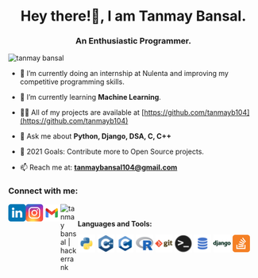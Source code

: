 <h1 align="center">Hey there!👋, I am Tanmay Bansal.</h1>
<h3 align="center">An Enthusiastic Programmer.</h3>
<p align="left"> <img src="https://komarev.com/ghpvc/?username=tanmayb104" alt="tanmay bansal" /> </p>

- 🔭 I’m currently doing an internship at Nulenta and improving my competitive programming skills.

- 🌱 I’m currently learning **Machine Learning**.

- 👨‍💻 All of my projects are available at [https://github.com/tanmayb104](https://github.com/tanmayb104)

- 💬 Ask me about **Python, Django, DSA, C, C++**

- 🥅 2021 Goals: Contribute more to Open Source projects.

- 📫 Reach me at: **tanmaybansal104@gmail.com**

### Connect with me:

[<img align="left" alt="tanmay bansal | LinkedIn" width="35px" src="https://github.com/edent/SuperTinyIcons/blob/master/images/svg/linkedin.svg" />](https://www.linkedin.com/in/tanmay-bansal-2876061a3/)
[<img align="left" alt="tanmay bansal | Instagram" width="35px" src="https://github.com/edent/SuperTinyIcons/blob/master/images/svg/instagram.svg" />](https://www.instagram.com/tanmaybansal104/)
[<img align="left" alt="tanmay bansal| Gmail" width="35px" src="https://github.com/edent/SuperTinyIcons/blob/master/images/svg/gmail.svg" />](mailto:tanmaybansal104@gmail.com)
[<img align="left" alt="tanmay bansal | hackerrank" width="35px" src="https://cdn.jsdelivr.net/npm/simple-icons@v3/icons/hackerrank.svg" />](https://www.hackerrank.com/tanmaybansal104)
<br/>

**Languages and Tools:**

<code><img height="35" src="https://raw.githubusercontent.com/github/explore/80688e429a7d4ef2fca1e82350fe8e3517d3494d/topics/python/python.png"></code>
<code><img height="35" src="https://raw.githubusercontent.com/github/explore/80688e429a7d4ef2fca1e82350fe8e3517d3494d/topics/cpp/cpp.png"></code>
<code><img height="35" src="https://raw.githubusercontent.com/github/explore/80688e429a7d4ef2fca1e82350fe8e3517d3494d/topics/c/c.png"></code>
<code><img height="35" src="https://raw.githubusercontent.com/github/explore/80688e429a7d4ef2fca1e82350fe8e3517d3494d/topics/r/r.png"></code>
<code><img height="35" src="https://raw.githubusercontent.com/github/explore/80688e429a7d4ef2fca1e82350fe8e3517d3494d/topics/git/git.png"></code>
<code><img height="35" src="https://raw.githubusercontent.com/github/explore/80688e429a7d4ef2fca1e82350fe8e3517d3494d/topics/terminal/terminal.png"></code>
<code><img height="35" src="https://raw.githubusercontent.com/github/explore/80688e429a7d4ef2fca1e82350fe8e3517d3494d/topics/sql/sql.png"></code>
<code><img height="35" src="https://raw.githubusercontent.com/github/explore/80688e429a7d4ef2fca1e82350fe8e3517d3494d/topics/django/django.png"></code>
<code><img height="35" src="https://github.com/edent/SuperTinyIcons/blob/master/images/svg/stackoverflow.svg"></code>

<!-- <p align="center"><img src="https://github-readme-stats.vercel.app/api?username=tanmayb104&&show_icons=true&hide_border=false&title_color=ffffff&text_color=daf7dc&icon_color=bb2acf&bg_color=191919"></p> -->

